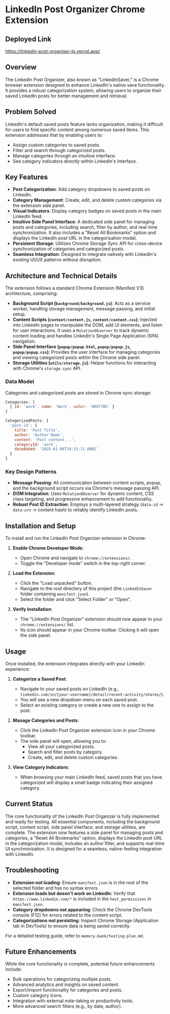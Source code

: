 # LinkedIn Post Organizer Chrome Extension

## Deployed Link
https://linkedin-post-organiser-lp.vercel.app/

## Overview
The LinkedIn Post Organizer, also known as "LinkedInSaver," is a Chrome browser extension designed to enhance LinkedIn's native save functionality. It provides a robust categorization system, allowing users to organize their saved LinkedIn posts for better management and retrieval.

## Problem Solved
LinkedIn's default saved posts feature lacks organization, making it difficult for users to find specific content among numerous saved items. This extension addresses that by enabling users to:
*   Assign custom categories to saved posts.
*   Filter and search through categorized posts.
*   Manage categories through an intuitive interface.
*   See category indicators directly within LinkedIn's interface.

## Key Features
*   **Post Categorization**: Add category dropdowns to saved posts on LinkedIn.
*   **Category Management**: Create, edit, and delete custom categories via the extension side panel.
*   **Visual Indicators**: Display category badges on saved posts in the main LinkedIn feed.
*   **Intuitive Side Panel Interface**: A dedicated side panel for managing posts and categories, including search, filter by author, and real-time synchronization. It also includes a "Reset All Bookmarks" option and displays the LinkedIn post URL in the categorization modal.
*   **Persistent Storage**: Utilizes Chrome Storage Sync API for cross-device synchronization of categories and categorized posts.
*   **Seamless Integration**: Designed to integrate natively with LinkedIn's existing UI/UX patterns without disruption.

## Architecture and Technical Details
The extension follows a standard Chrome Extension (Manifest V3) architecture, comprising:
*   **Background Script (`background/background.js`)**: Acts as a service worker, handling storage management, message passing, and initial setup.
*   **Content Scripts (`content/content.js`, `content/content.css`)**: Injected into LinkedIn pages to manipulate the DOM, add UI elements, and listen for user interactions. It uses a `MutationObserver` to track dynamic content loading and handles LinkedIn's Single Page Application (SPA) navigation.
*   **Side Panel Interface (`popup/popup.html`, `popup/popup.js`, `popup/popup.css`)**: Provides the user interface for managing categories and viewing categorized posts within the Chrome side panel.
*   **Storage Utilities (`utils/storage.js`)**: Helper functions for interacting with Chrome's `storage.sync` API.

### Data Model
Categories and categorized posts are stored in Chrome sync storage:
```javascript
Categories: [
  { id: 'work', name: 'Work', color: '#0077B5' }
]

CategorizedPosts: {
  'post-id': {
    title: 'Post Title',
    author: 'Author Name', 
    content: 'Post content...',
    categoryId: 'work',
    dateAdded: '2025-01-08T10:13:11.000Z'
  }
}
```

### Key Design Patterns
*   **Message Passing**: All communication between content scripts, popup, and the background script occurs via Chrome's message passing API.
*   **DOM Integration**: Uses `MutationObserver` for dynamic content, CSS class targeting, and progressive enhancement to add functionality.
*   **Robust Post ID Extraction**: Employs a multi-layered strategy (`data-id` -> `data-urn` -> content hash) to reliably identify LinkedIn posts.

## Installation and Setup

To install and run the LinkedIn Post Organizer extension in Chrome:

1.  **Enable Chrome Developer Mode**:
    *   Open Chrome and navigate to `chrome://extensions/`.
    *   Toggle the "Developer mode" switch in the top-right corner.

2.  **Load the Extension**:
    *   Click the "Load unpacked" button.
    *   Navigate to the root directory of this project (the `LinkedInSaver` folder containing `manifest.json`).
    *   Select the folder and click "Select Folder" or "Open".

3.  **Verify Installation**:
    *   The "LinkedIn Post Organizer" extension should now appear in your `chrome://extensions/` list.
    *   Its icon should appear in your Chrome toolbar. Clicking it will open the side panel.

## Usage

Once installed, the extension integrates directly with your LinkedIn experience:

1.  **Categorize a Saved Post**:
    *   Navigate to your saved posts on LinkedIn (e.g., `linkedin.com/in/[your-username]/detail/recent-activity/shares/`).
    *   You will see a new dropdown menu on each saved post.
    *   Select an existing category or create a new one to assign to the post.

2.  **Manage Categories and Posts**:
    *   Click the LinkedIn Post Organizer extension icon in your Chrome toolbar.
    *   The side panel will open, allowing you to:
        *   View all your categorized posts.
        *   Search and filter posts by category.
        *   Create, edit, and delete custom categories.

3.  **View Category Indicators**:
    *   When browsing your main LinkedIn feed, saved posts that you have categorized will display a small badge indicating their assigned category.

## Current Status
The core functionality of the LinkedIn Post Organizer is fully implemented and ready for testing. All essential components, including the background script, content script, side panel interface, and storage utilities, are complete. The extension now features a side panel for managing posts and categories, a "Reset All Bookmarks" option, displays the LinkedIn post URL in the categorization modal, includes an author filter, and supports real-time UI synchronization. It is designed for a seamless, native-feeling integration with LinkedIn.

## Troubleshooting
*   **Extension not loading**: Ensure `manifest.json` is in the root of the selected folder and has no syntax errors.
*   **Extension loads but doesn't work on LinkedIn**: Verify that `https://www.linkedin.com/*` is included in the `host_permissions` in `manifest.json`.
*   **Category dropdowns not appearing**: Check the Chrome DevTools console (F12) for errors related to the content script.
*   **Categorizations not persisting**: Inspect Chrome Storage (Application tab in DevTools) to ensure data is being saved correctly.

For a detailed testing guide, refer to `memory-bank/testing-plan.md`.

## Future Enhancements
While the core functionality is complete, potential future enhancements include:
*   Bulk operations for categorizing multiple posts.
*   Advanced analytics and insights on saved content.
*   Export/import functionality for categories and posts.
*   Custom category icons.
*   Integration with external note-taking or productivity tools.
*   More advanced search filters (e.g., by date, author).
